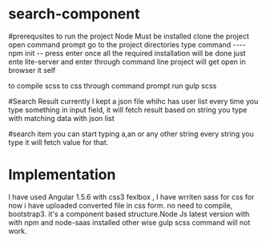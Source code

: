 # search-component



#prerequsites to run the project
Node Must be installed
clone the project
open command prompt 
go to the project directories
type command ---- npm init -- press enter
once all the required installation will be done
just ente lite-server and enter through command line project will get open in browser it self

to compile scss to css through command prompt run gulp scss


#Search Result
currently I kept a json file whihc has user list every time you type something in input field, it will fetch result based on string you type with matching data with json list

#search item
you can start typing a,an or any other string every string you type it will fetch value for that.



# Implementation

I have used Angular 1.5.6 with css3 fexlbox , I have wrriten sass for css for now i have uploaded converted file in css form. no need to compile, bootstrap3. it's a component based structure.Node Js latest version with with npm and node-saas installed other wise gulp scss command will not work.



